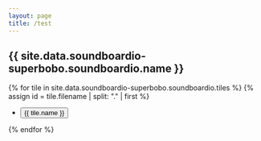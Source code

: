 ```yaml
---
layout: page
title: /test
---
```


{{ site.data.soundboardio-superbobo.soundboardio.name }}
---


{% for tile in site.data.soundboardio-superbobo.soundboardio.tiles %}
{% assign id = tile.filename | split: "." | first  %}

<audio id="{{ id }}" src="{{site.url}}/soundboard/{{ tile.filename}}" preload="auto"></audio>
- <button onclick="document.getElementById('{{id}}').play();">{{ tile.name }}</button>

{% endfor %}